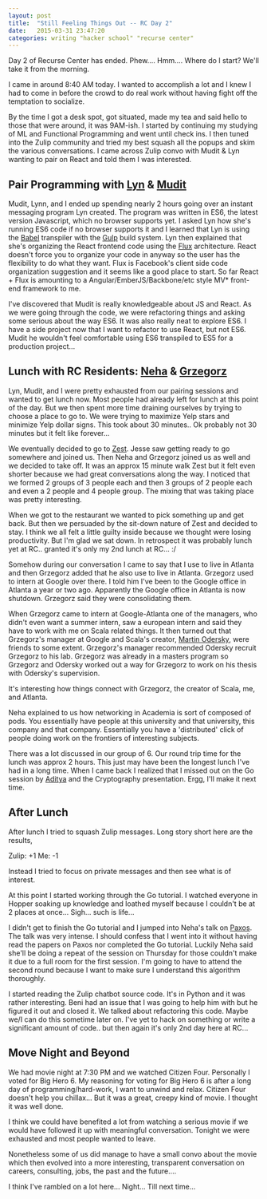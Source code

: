 ```yaml
---
layout: post
title:  "Still Feeling Things Out -- RC Day 2"
date:   2015-03-31 23:47:20
categories: writing "hacker school" "recurse center"
---
```


Day 2 of Recurse Center has ended. Phew.... Hmm.... Where do I start? We'll take it from the morning.

I came in around 8:40 AM today. I wanted to accomplish a lot and I knew I had to come in before the crowd to do real work without having fight off the temptation to socialize.

By the time I got a desk spot, got situated, made my tea and said hello to those that were around, it was 9AM-ish. I started by continuing my studying of ML and Functional Programming and went until check ins. I then tuned into the Zulip community and tried my best squash all the popups and skim the various conversations. I came across Zulip convo with Mudit & Lyn wanting to pair on React and told them I was interested.

## Pair Programming with [Lyn](https://twitter.com/lynnagara) & [Mudit](https://twitter.com/muditameta)

Mudit, Lynn, and I ended up spending nearly 2 hours going over an instant messaging program Lyn created. The program was written in ES6, the latest version Javascript, which no browser supports yet. I asked Lyn how she's running ES6 code if no browser supports it and I learned that Lyn is using the [Babel](https://babeljs.io/) transpiler with the [Gulp](http://gulpjs.com/) build system. Lyn then explained that she's organizing the React frontend code using the [Flux](https://facebook.github.io/flux/) architecture. React doesn't force you to organize your code in anyway so the user has the flexibility to do what they want. Flux is Facebook's client side code organization suggestion and it seems like a good place to start. So far React + Flux is amounting to a Angular/EmberJS/Backbone/etc style MV* front-end framework to me.

I've discovered that Mudit is really knowledgeable about JS and React. As we were going through the code, we were refactoring things and asking some serious about the way ES6. It was also really neat to explore ES6. I have a side project now that I want to refactor to use React, but not ES6. Mudit he wouldn't feel comfortable using ES6 transpiled to ES5 for a production project...

## Lunch with RC Residents: [Neha](https://twitter.com/neha) & [Grzegorz]() 

Lyn, Mudit, and I were pretty exhausted from our pairing sessions and wanted to get lunch now. Most people had already left for lunch at this point of the day. But we then spent more time draining ourselves by trying to choose a place to go to. We were trying to maximize Yelp stars and minimize Yelp dollar signs. This took about 30 minutes.. Ok probably not 30 minutes but it felt like forever...

We eventually decided to go to [Zest](http://www.yelp.com/biz/zest-new-york-3). Jesse saw getting ready to go somewhere and joined us. Then Neha and Grzegorz joined us as well and we decided to take off. It was an approx 15 minute walk Zest but it felt even shorter because we had great conversations along the way. I noticed that we formed 2 groups of 3 people each and then 3 groups of 2 people each and even a 2 people and 4 people group. The mixing that was taking place was pretty interesting.

When we got to the restaurant we wanted to pick something up and get back. But then we persuaded by the sit-down nature of Zest and decided to stay. I think we all felt a little guilty inside because we thought were losing productivity. But I'm glad we sat down. In retrospect it was probably lunch yet at RC.. granted it's only my 2nd lunch at RC... :/

Somehow during our conversation I came to say that I use to live in Atlanta and then Grzegorz added that he also use to live in Atlanta. Grzegorz used to intern at Google over there. I told him I've been to the Google office in Atlanta a year or two ago. Apparently the Google office in Atlanta is now shutdown. Grzegorz said they were consolidating them.

When Grzegorz came to intern at Google-Atlanta one of the managers, who didn't even want a summer intern, saw a european intern and said they have to work with me on Scala related things. It then turned out that Grzegorz's manager at Google and Scala's creator, [Martin Odersky](http://en.wikipedia.org/wiki/Martin_Odersky), were friends to some extent. Grzegorz's manager recommended Odersky recruit Grzegorz to his lab. Grzegorz was already in a masters program so Grzegorz and Odersky worked out a way for Grzegorz to work on his thesis with Odersky's supervision.

It's interesting how things connect with Grzegorz, the creator of Scala, me, and Atlanta.

Neha explained to us how networking in Academia is sort of composed of pods. You essentially have people at this university and that university, this company and that company. Essentially you have a 'distributed' click of people doing work on the frontiers of interesting subjects.

There was a lot discussed in our group of 6. Our round trip time for the lunch was approx 2 hours. This just may have been the longest lunch I've had in a long time. When I came back I realized that I missed out on the Go session by [Aditya](need-link) and the Cryptography presentation. Ergg, I'll make it next time.

## After Lunch

After lunch I tried to squash Zulip messages. Long story short here are the results,

Zulip: +1
Me: -1

Instead I tried to focus on private messages and then see what is of interest.

At this point I started working through the Go tutorial. I watched everyone in Hopper soaking up knowledge and loathed myself because I couldn't be at 2 places at once... Sigh... such is life...

I didn't get to finish the Go tutorial and I jumped into Neha's talk on [Paxos](http://en.wikipedia.org/wiki/Paxos_%28computer_science%29). The talk was very intense. I should confess that I went into it without having read the papers on Paxos nor completed the Go tutorial. Luckily Neha said she'll be doing a repeat of the session on Thursday for those couldn't make it due to a full room for the first session. I'm going to have to attend the second round because I want to make sure I understand this algorithm thoroughly.

I started reading the Zulip chatbot source code. It's in Python and it was rather interesting. Beni had an issue that I was going to help him with but he figured it out and closed it. We talked about refactoring this code. Maybe we/I can do this sometime later on. I've yet to hack on something or write a significant amount of code.. but then again it's only 2nd day here at RC...

## Move Night and Beyond

We had movie night at 7:30 PM and we watched Citizen Four. Personally I voted for Big Hero 6. My reasoning for voting for Big Hero 6 is after a long day of programming/hard-work, I want to unwind and relax. Citizen Four doesn't help you chillax... But it was a great, creepy kind of movie. I thought it was well done.

I think we could have benefited a lot from watching a serious movie if we would have followed it up with meaningful conversation. Tonight we were exhausted and most people wanted to leave.

Nonetheless some of us did manage to have a small convo about the movie which then evolved into a more interesting, transparent conversation on careers, consulting, jobs, the past and the future....


I think I've rambled on a lot here... Night... Till next time...
